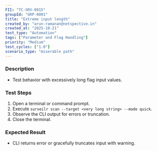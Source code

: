 ```yaml
---
FII: "TC-SRV-0015"
groupId: "GRP-0001"
title: "Extreme input length"
created_by: "arun-ramanan@netspective.in"
created_at: "2025-10-21"
test_type: "Automation"
tags: ["Parameter and Flag Handling"]
priority: "Medium"
test_cycles: ["1.0"]
scenario_type: "miserable path"
---
```


### Description

- Test behavior with excessively long flag input values.

### Test Steps

1. Open a terminal or command prompt.  
2. Execute `surveilr scan --target <very long string> --mode quick`.  
3. Observe the CLI output for errors or truncation.  
4. Close the terminal.

### Expected Result

- CLI returns error or gracefully truncates input with warning.
